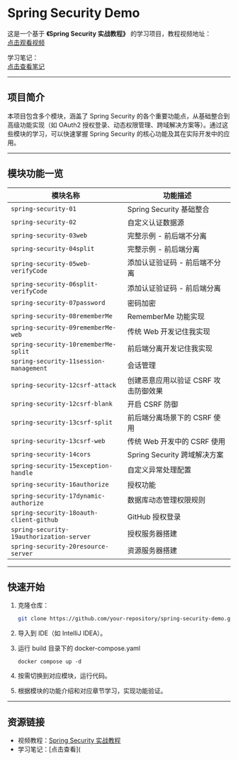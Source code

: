 # Spring Security Demo

这是一个基于 **《Spring Security 实战教程》** 的学习项目，教程视频地址：  
[点击观看视频](https://www.bilibili.com/video/BV1z44y1j7WZ)

学习笔记：  
[点击查看笔记](https://blog.csdn.net/qq_36437693/article/details/133995888)

---

## 项目简介

本项目包含多个模块，涵盖了 Spring Security 的各个重要功能点，从基础整合到高级功能实现（如 OAuth2 授权登录、动态权限管理、跨域解决方案等）。通过这些模块的学习，可以快速掌握 Spring Security 的核心功能及其在实际开发中的应用。

---

## 模块功能一览

| 模块名称                                 | 功能描述                             |
| ---------------------------------------- | ------------------------------------ |
| `spring-security-01`                     | Spring Security 基础整合             |
| `spring-security-02`                     | 自定义认证数据源                     |
| `spring-security-03web`                  | 完整示例 - 前后端不分离              |
| `spring-security-04split`                | 完整示例 - 前后端分离                |
| `spring-security-05web-verifyCode`       | 添加认证验证码 - 前后端不分离        |
| `spring-security-06split-verifyCode`     | 添加认证验证码 - 前后端分离          |
| `spring-security-07password`             | 密码加密                             |
| `spring-security-08rememberMe`           | RememberMe 功能实现                  |
| `spring-security-09rememberMe-web`       | 传统 Web 开发记住我实现              |
| `spring-security-10rememberMe-split`     | 前后端分离开发记住我实现             |
| `spring-security-11session-management`   | 会话管理                             |
| `spring-security-12csrf-attack`          | 创建恶意应用以验证 CSRF 攻击防御效果 |
| `spring-security-12csrf-blank`           | 开启 CSRF 防御                       |
| `spring-security-13csrf-split`           | 前后端分离场景下的 CSRF 使用         |
| `spring-security-13csrf-web`             | 传统 Web 开发中的 CSRF 使用          |
| `spring-security-14cors`                 | Spring Security 跨域解决方案         |
| `spring-security-15exception-handle`     | 自定义异常处理配置                   |
| `spring-security-16authorize`            | 授权功能                             |
| `spring-security-17dynamic-authorize`    | 数据库动态管理权限规则               |
| `spring-security-18oauth-client-github`  | GitHub 授权登录                      |
| `spring-security-19authorization-server` | 授权服务器搭建                       |
| `spring-security-20resource-server`      | 资源服务器搭建                       |

---

## 快速开始

1. 克隆仓库：

   ```bash
   git clone https://github.com/your-repository/spring-security-demo.git
   ```

2. 导入到 IDE（如 IntelliJ IDEA）。
3. 运行 build 目录下的 docker-compose.yaml
   ```
   docker compose up -d
   ```
4. 按需切换到对应模块，运行代码。 
5. 根据模块的功能介绍和对应章节学习，实现功能验证。

---

## 资源链接

- 视频教程：[Spring Security 实战教程](https://www.bilibili.com/video/BV1z44y1j7WZ)
- 学习笔记：[点击查看](